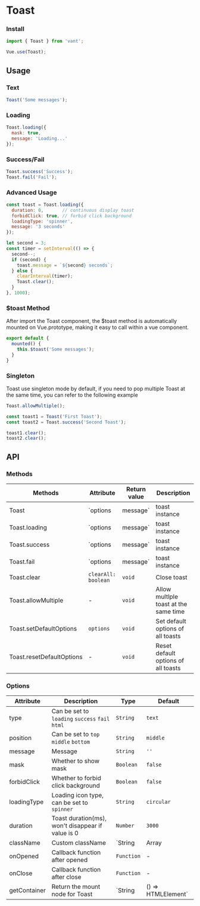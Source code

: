 # Toast

### Install

```javascript
import { Toast } from 'vant';

Vue.use(Toast);
```

## Usage

### Text

```javascript
Toast('Some messages');
```

### Loading

```javascript
Toast.loading({
  mask: true,
  message: 'Loading...'
});
```

### Success/Fail

```javascript
Toast.success('Success');
Toast.fail('Fail');
```

### Advanced Usage

```javascript
const toast = Toast.loading({
  duration: 0,       // continuous display toast
  forbidClick: true, // forbid click background
  loadingType: 'spinner',
  message: '3 seconds'
});

let second = 3;
const timer = setInterval(() => {
  second--;
  if (second) {
    toast.message = `${second} seconds`;
  } else {
    clearInterval(timer);
    Toast.clear();
  }
}, 1000);
```

### $toast Method

After import the Toast component, the $toast method is automatically mounted on Vue.prototype, making it easy to call within a vue component.

```js
export default {
  mounted() {
    this.$toast('Some messages');
  }
}
```

### Singleton

Toast use singleton mode by default, if you need to pop multiple Toast at the same time, you can refer to the following example

```js
Toast.allowMultiple();

const toast1 = Toast('First Toast');
const toast2 = Toast.success('Second Toast');

toast1.clear();
toast2.clear();
```

## API

### Methods

| Methods | Attribute | Return value | Description |
|------|------|------|------|
| Toast | `options | message` | toast instance | Show toast |
| Toast.loading | `options | message` | toast instance | Show loading toast |
| Toast.success | `options | message` | toast instance | Show success toast |
| Toast.fail | `options | message` | toast instance | Show fail toast |
| Toast.clear | `clearAll: boolean` | `void` | Close toast |
| Toast.allowMultiple | - | `void` | Allow multlple toast at the same time |
| Toast.setDefaultOptions | `options` | `void` | Set default options of all toasts |
| Toast.resetDefaultOptions | - | `void` | Reset default options of all toasts |

### Options

| Attribute | Description | Type | Default |
|------|------|------|------|
| type | Can be set to `loading` `success` `fail` `html` | `String` | `text` |
| position | Can be set to `top` `middle` `bottom` | `String` | `middle` |
| message | Message | `String` | `''` |
| mask | Whether to show mask | `Boolean` | `false` |
| forbidClick | Whether to forbid click background | `Boolean` | `false` |
| loadingType | Loading icon type, can be set to `spinner` | `String` | `circular` |
| duration | Toast duration(ms), won't disappear if value is 0 | `Number` | `3000` |
| className | Custom className | `String | Array | Object` | - |
| onOpened | Callback function after opened | `Function` | - |
| onClose | Callback function after close | `Function` | - |
| getContainer | Return the mount node for Toast | `String | () => HTMLElement` | `body` |
